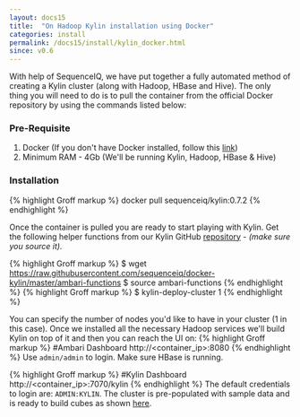 ```yaml
---
layout: docs15
title:  "On Hadoop Kylin installation using Docker"
categories: install
permalink: /docs15/install/kylin_docker.html
since: v0.6
---
```


With help of SequenceIQ, we have put together a fully automated method of creating a Kylin cluster (along with Hadoop, HBase and Hive). The only thing you will need to do is to pull the container from the official Docker repository by using the commands listed below:

### Pre-Requisite

1. Docker (If you don't have Docker installed, follow this [link](https://docs.docker.com/installation/#installation))
2. Minimum RAM - 4Gb (We'll be running Kylin, Hadoop, HBase & Hive)

### Installation
{% highlight Groff markup %}
docker pull sequenceiq/kylin:0.7.2
{% endhighlight %}

Once the container is pulled you are ready to start playing with Kylin. Get the following helper functions from our Kylin GitHub [repository](https://github.com/sequenceiq/docker-kylin/blob/master/ambari-functions) - _(make sure you source it)._

{% highlight Groff markup %}
 $ wget https://raw.githubusercontent.com/sequenceiq/docker-kylin/master/ambari-functions
 $ source ambari-functions
{% endhighlight %}
{% highlight Groff markup %}
 $ kylin-deploy-cluster 1
{% endhighlight %}

You can specify the number of nodes you'd like to have in your cluster (1 in this case). Once we installed all the necessary Hadoop
services we'll build Kylin on top of it and then you can reach the UI on: 
{% highlight Groff markup %}
#Ambari Dashboard
http://<container_ip>:8080
{% endhighlight %}
Use `admin/admin` to login. Make sure HBase is running. 

{% highlight Groff markup %}
#Kylin Dashboard
http://<container_ip>:7070/kylin
{% endhighlight %}
The default credentials to login are: `ADMIN:KYLIN`. 
The cluster is pre-populated with sample data and is ready to build cubes as shown [here](../tutorial/create_cube.html).
  

